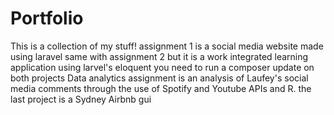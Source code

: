 # Portfolio
This is a collection of my stuff!
assignment 1 is a social media website made using laravel
same with assignment 2 but it is a work integrated learning application using larvel's eloquent 
you need to run a composer update on both projects
Data analytics assignment is an analysis of Laufey's social media comments through the use of Spotify and Youtube APIs and R.
the last project is a Sydney Airbnb gui 
